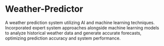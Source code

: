 # Weather-Predictor
A weather prediction system utilizing AI and machine learning techniques. Incorporated expert system approaches alongside machine learning models to analyze historical weather data and generate accurate forecasts, optimizing prediction accuracy and system performance.
